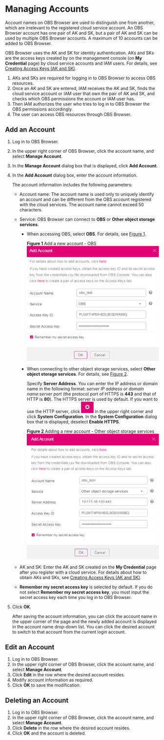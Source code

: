 # Managing Accounts<a name="en-us_topic_0045853764"></a>

Account names on OBS Browser are used to distinguish one from another, which are irrelevant to the registered cloud service account. An OBS Browser account has one pair of AK and SK, but a pair of AK and SK can be used by multiple OBS Browser accounts. A maximum of 10 accounts can be added to OBS Browser.

OBS Browser uses the AK and SK for identity authentication. AKs and SKs are the access keys created by on the management console \(on  **My Credential**  page\) by cloud service accounts and IAM users. For details, see  [Creating Access Keys \(AK and SK\)](creating-access-keys-(ak-and-sk).md).

1.  AKs and SKs are required for logging in to OBS Browser to access OBS resources.
2.  Once an AK and SK are entered, IAM receives the AK and SK, finds the cloud service account or IAM user that own the pair of AK and SK, and checks which OBS permissions the account or IAM user has.
3.  Then IAM authorizes the user who tries to log in to OBS Browser the OBS permissions accordingly.
4.  The user can access OBS resources through OBS Browser.

## Add an Account<a name="s37e0eea035fc48e29b93c6ffbe9fadf1"></a>

1.  Log in to OBS Browser.
2.  In the upper right corner of OBS Browser, click the account name, and select  **Manage Account**.
3.  In the  **Manage Account**  dialog box that is displayed, click  **Add Account**.
4.  In the  **Add Account**  dialog box, enter the account information.

    The account information includes the following parameters:

    -   Account name: The account name is used only to uniquely identify an account and can be different from the OBS account registered with the cloud services. The account name cannot exceed 50 characters.
    -   Service: OBS Browser can connect to  **OBS**  or  **Other object storage services**.
        -   When accessing OBS, select  **OBS**. For details, see  [Figure 1](#f7b99ff29dc1543b4b16e69c9db5bd5af).

            **Figure  1**  Add a new account - OBS<a name="f7b99ff29dc1543b4b16e69c9db5bd5af"></a>  
            ![](figures/add-a-new-account---obs.png "add-a-new-account---obs")

        -   When connecting to other object storage services, select  **Other object storage services**. For details, see  [Figure 2](#f8c588f27619148c78257359a12e609a7).

            Specify  **Server Address**. You can enter the IP address or domain name in the following format:  _server IP address or domain name:server port_  \(the protocol port of HTTPS is  **443**  and that of HTTP is  **80**\). The HTTPS server is used by default. If you want to use the HTTP server, click  ![](figures/icon-setting.png)  in the upper right corner and click  **System Configuration**. In the  **System Configuration**  dialog box that is displayed, deselect  **Enable HTTPS**.

            **Figure  2**  Adding a new account - Other object storage services<a name="f8c588f27619148c78257359a12e609a7"></a>  
            ![](figures/adding-a-new-account---other-object-storage-services.png "adding-a-new-account---other-object-storage-services")


    -   AK and SK: Enter the AK and SK created on the  **My Credential**  page after you register with a cloud service. For details about how to obtain AKs and SKs, see  [Creating Access Keys \(AK and SK\)](creating-access-keys-(ak-and-sk).md).
    -   **Remember my secret access key**  is selected by default. If you do not select  **Remember my secret access key**, you must input the secret access key each time you log in to OBS Browser.

5.  Click  **OK**.

    After saving the account information, you can click the account name in the upper corner of the page and the newly added account is displayed in the account name drop-down list. You can click the desired account to switch to that account from the current login account.


## Edit an Account<a name="s7d777eae81d042bda0ee33fed97ede04"></a>

1.  Log in to OBS Browser.
2.  In the upper right corner of OBS Browser, click the account name, and select  **Manage Account**.
3.  Click  **Edit**  in the row where the desired account resides.
4.  Modify account information as required.
5.  Click  **OK**  to save the modification.

## Deleting an Account<a name="s1e8cf08855dd4b86ad9815dfb56f7326"></a>

1.  Log in to OBS Browser.
2.  In the upper right corner of OBS Browser, click the account name, and select  **Manage Account**.
3.  Click  **Delete**  in the row where the desired account resides.
4.  Click  **OK**  and the account is deleted.

